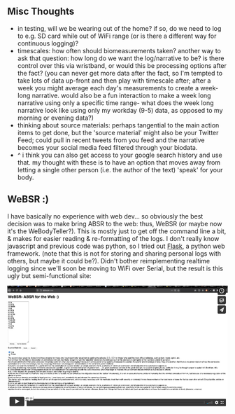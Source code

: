 ## Misc Thoughts
- in testing, will we be wearing out of the home? if so, do we need to log to e.g. SD card while out of WiFi range (or is there a different way for continuous logging)? 
- timescales: how often should biomeasurements taken? another way to ask that question: how long do we want the log/narrative to be? is there control over this via wristband, or would this be processing options after the fact? (you can never get more data after the fact, so I'm tempted to take lots of data up-front and then play with timescale after; after a week you might average each day's measurements to create a week-long narrative. would also be a fun interaction to make a week long narrative using only a specific time range- what does the week long narrative look like using only my workday (9-5) data, as opposed to my morning or evening data?)
- thinking about source materials: perhaps tangential to the main action items to get done, but the 'source material' might also be your Twitter Feed; could pull in recent tweets from you feed and the narrative becomes your social media feed filtered through your biodata.
- ^ i think you can also get access to your google search history and use that. my thought with these is to have an option that moves away from letting a single other person (i.e. the author of the text) 'speak' for your body.

## WeBSR :)
I have basically no experience with web dev... so obviously the best decision was to make bring ABSR to the web: thus, WeBSR (or maybe now it's the WeBodyTeller?). This is mostly just to get off the command line a bit, & makes for easier reading & re-formatting of the logs. I don't really know javascript and previous code was python, so I tried out [Flask](https://flask.palletsprojects.com/en/1.1.x/), a python web framework. (note that this is not for storing and sharing personal logs with others, but maybe it could be?). Didn't bother reimplementing realtime logging since we'll soon be moving to WiFi over Serial, but the result is this ugly but semi-functional site:


[![Watch the video](../images/websr_thumbnail.png)](https://vimeo.com/492232435)
